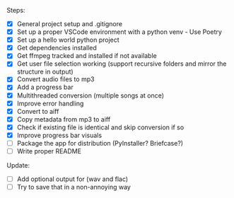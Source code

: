 Steps:
- [x] General project setup and .gitignore
- [x] Set up a proper VSCode environment with a python venv - Use Poetry
- [x] Set up a hello world python project
- [x] Get dependencies installed
- [x] Get ffmpeg tracked and installed if not available
- [x] Get user file selection working (support recursive folders and mirror the structure in output)
- [x] Convert audio files to mp3
- [x] Add a progress bar
- [x] Multithreaded conversion (multiple songs at once)
- [x] Improve error handling
- [x] Convert to aiff
- [x] Copy metadata from mp3 to aiff
- [x] Check if existing file is identical and skip conversion if so
- [x] Improve progress bar visuals
- [ ] Package the app for distribution (PyInstaller? Briefcase?)
- [ ] Write proper README

Update:
- [ ] Add optional output for (wav and flac)
- [ ] Try to save that in a non-annoying way